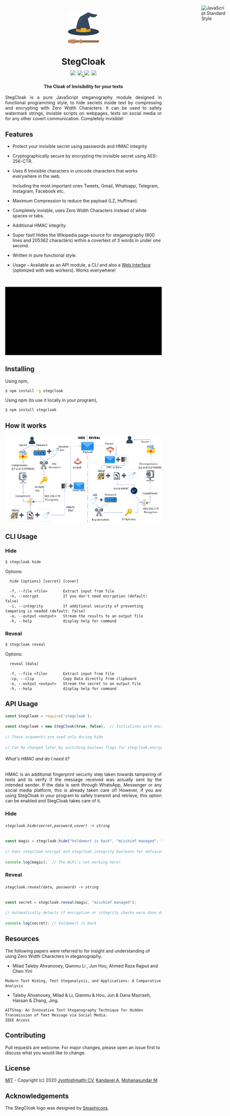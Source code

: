 <h1 align="center">
  <br>
  <img src="assets/stegCloakIcon.svg" alt="StegCloak" width="100">
  <br>
  <br>
  <span>StegCloak</span>
  <br>
  <img src="https://img.shields.io/npm/l/stegcloak?style=plastic" />
  <a href="https://www.npmjs.com/package/stegcloak"> <img src="https://img.shields.io/npm/v/stegcloak?style=plastic" /> </a>
  <img src="https://badgen.net/badge/icon/terminal?icon=terminal&label" />
  <img src="https://img.shields.io/badge/code_style-standard-brightgreen.svg" />
</h1>
<h4 align="center">The Cloak of Invisibility for your texts</h4>

<p align="justify">
StegCloak is a pure JavaScript steganography module designed in functional programming style, to hide secrets inside text by compressing and encrypting with Zero Width Characters. It can be used to safely watermark strings, invisble scripts on webpages, texts on social media or for any other covert communication. Completely invisible!
<p>

<a href="https://standardjs.com" style="position: absolute; top: 100px; right: 20px; padding: 0 0 20px 20px;"><img src="https://cdn.rawgit.com/feross/standard/master/sticker.svg" alt="JavaScript Standard Style" width="80" align="right"></a>

## Features
- Protect your invisible secret using passwords and HMAC integrity
- Cryptographically secure by encrypting the invisible secret using AES-256-CTR.
- Uses 6 Inivisible characters in unicode characters that works everywhere in the web.

  Including the most important ones Tweets, Gmail, Whatsapp, Telegram, Instagram, Facebook etc. 

- Maximum Compression to reduce the payload (LZ, Huffman).
- Completely invisble, uses Zero Width Characters instead of white spaces or tabs.
- Additional HMAC integrity.
- Super fast! Hides the Wikipedia page-source for steganography (800 lines and 205362 characters) within a covertext of 3 words in under one second.
- Written in pure functional style.
- Usage - Available as an API module, a CLI and also a <a href='https://stegcloak.surge.sh'>Web Interface</a> (optimized with web workers). Works everywhere!

<br>

![Airshare Demo](assets/stegcloak.gif)


## Installing

Using npm,

```bash
$ npm install -g stegcloak
```
Using npm (to use it locally in your program),

```bash
$ npm install stegcloak
```

## How it works

<img src='assets/FlowDiagram.PNG'>

## CLI Usage

### Hide

```bash
$ stegcloak hide
```
Options:

```
  hide [options] [secret] [cover]

  -f, --file <file>       Extract input from file
  -n, --nocrypt           If you don't need encryption (default: false)
  -i, --integrity         If additional security of preventing tampering is needed (default: false)
  -o, --output <output>   Stream the results to an output file
  -h, --help              display help for command

```

### Reveal

```bash
$ stegcloak reveal       
```
Options:

```
  reveal [data]

  -f, --file <file>       Extract input from file
  -cp, --clip             Copy Data directly from clipboard
  -o, --output <output>   Stream the secret to an output file
  -h, --help              display help for command
```

## API Usage

```javascript
const StegCloak = require('stegcloak');

const stegcloak = new StegCloak(true, false);  // Initializes with encryption true and hmac false for hiding

// These arguments are used only during hide

// Can be changed later by switching boolean flags for stegcloak.encrypt and stegcloak.integrity

```
###### What's HMAC and do I need it?

<p align='justify'>
HMAC is an additional fingerprint security step taken towards tampering of texts and to verify if the message received was actually sent by the intended sender. If the data is sent through WhatsApp, Messenger or any social media platform, this is already taken care of! However, if you are using StegCloak in your program to safely transmit and retrieve, this option can be enabled and StegCloak takes care of it.
</p>

### Hide

###### `stegcloak.hide(secret,password,cover) -> string`

```javascript
const magic = stegcloak.hide("Voldemort is back", "mischief managed", "The WiFi's not working here!");

// Uses stegcloak.encrypt and stegcloak.integrity booleans for obfuscation

console.log(magic);  // The WiFi's not working here!

```

### Reveal

###### `stegcloak.reveal(data, password) -> string`

```javascript
const secret = stegcloak.reveal(magic, "mischief managed");

// Automatically detects if encryption or integrity checks were done during hide and acts accordingly

console.log(secret); // Voldemort is back
```

## Resources 

The following papers were referred to for insight and understanding of using Zero Width Characters in steganography. 

- Milad Taleby Ahvanooey, Qianmu Li , Jun Hou, Ahmed Raza Rajput and Chen Yini
```
Modern Text Hiding, Text Steganalysis, and Applications: A Comparative Analysis
```

- Taleby Ahvanooey, Milad & Li, Qianmu & Hou, Jun & Dana Mazraeh, Hassan & Zhang, Jing.
```
AITSteg: An Innovative Text Steganography Technique for Hidden Transmission of Text Message via Social Media.
IEEE Access
```

## Contributing

Pull requests are welcome. For major changes, please open an issue first to discuss what you would like to change.

## License

[MIT](https://github.com/KuroLabs/stegcloak/blob/master/LICENSE.md) - Copyright (c) 2020 [Jyothishmathi CV](https://github.com/JyothishmathiCV), [Kandavel A](https://github.com/AK5123), [Mohanasundar M](https://github.com/mohanpierce99)

## Acknowledgements
The StegCloak logo was designed by <a href="https://www.flaticon.com/authors/smashicons" title="Smashicons">Smashicons</a>.
